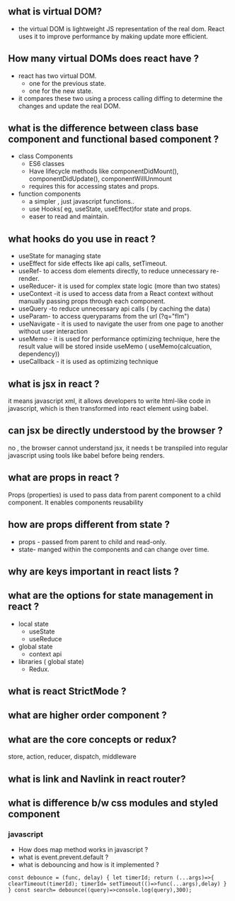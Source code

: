 ## what is virtual DOM?

- the virtual DOM is lightweight JS representation of the real dom.
  React uses it to improve performance by making update more efficient.

## How many virtual DOMs does react have ?

- react has two virtual DOM.
  - one for the previous state.
  - one for the new state.
- it compares these two using a process calling diffing to determine the changes and update the real DOM.

## what is the difference between class base component and functional based component ?

- class Components
  - ES6 classes
  - Have lifecycle methods like componentDidMount(), componentDidUpdate(), componentWillUnmount
  - requires this for accessing states and props.
- function components
  - a simpler , just javascript functions..
  - use Hooks( eg, useState, useEffect)for state and props.
  - easer to read and maintain.

## what hooks do you use in react ?

- useState for managing state
- useEffect for side effects like api calls, setTimeout.
- useRef- to access dom elements directly, to reduce unnecessary re-render.
- useReducer- it is used for complex state logic (more than two states)
- useContext -it is used to access data from a React context without manually passing props through each component.
- useQuery -to reduce unnecessary api calls ( by caching the data)
- useParam- to access queryparams from the url (?q="flm")
- useNavigate - it is used to navigate the user from one page to another without user interaction
- useMemo - it is used for performance optimizing technique, here the result value will be stored inside useMemo ( useMemo(calcuation, dependency))
- useCallback - it is used as optimizing technique

## what is jsx in react ?

it means javascript xml,
it allows developers to write html-like code in javascript, which is then transformed into react element using babel.

## can jsx be directly understood by the browser ?

no , the browser cannot understand jsx, it needs t be transpiled into regular javascript using tools like babel before being renders.

## what are props in react ?

Props (properties) is used to pass data from parent component to a child component. It enables components reusability

## how are props different from state ?

- props - passed from parent to child and read-only.
- state- manged within the components and can change over time.

## why are keys important in react lists ?

## what are the options for state management in react ?

- local state
  - useState
  - useReduce
- global state
  - context api
- libraries ( global state)
  - Redux.

## what is react StrictMode ?

## what are higher order component ?

## what are the core concepts or redux?

store, action, reducer, dispatch, middleware

## what is link and Navlink in react router?

## what is difference b/w css modules and styled component

### javascript

- How does map method works in javascript ?
- what is event.prevent.default ?
- what is debouncing and how is it implemented ?

`const debounce = (func, delay) {
    let timerId;
    return (...args)=>{
        clearTimeout(timerId);
        timerId= setTimeout(()=>func(...args),delay)
    }
}
const search= debounce((query)=>console.log(query),300);`
